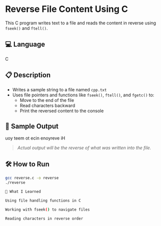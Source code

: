 # Reverse File Content Using C

This C program writes text to a file and reads the content in reverse using `fseek()` and `ftell()`.

## 💻 Language
C

## 📋 Description

- Writes a sample string to a file named `cpp.txt`
- Uses file pointers and functions like `fseek()`, `ftell()`, and `fgetc()` to:
  - Move to the end of the file
  - Read characters backward
  - Print the reversed content to the console

## 🧪 Sample Output
uoy teem ot ecin enoyreve iH

> *Actual output will be the reverse of what was written into the file.*

## 🛠️ How to Run

```bash
gcc reverse.c -o reverse
./reverse

🌱 What I Learned

Using file handling functions in C

Working with fseek() to navigate files

Reading characters in reverse order
